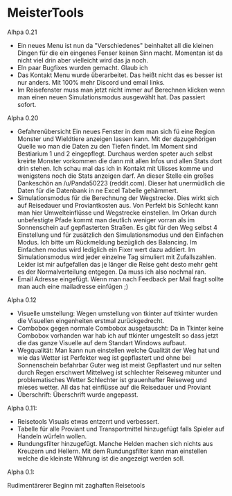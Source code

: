 # MeisterTools

Alhpa 0.21

- Ein neues Menu ist nun da "Verschiedenes" beinhaltet all die kleinen Dingen für die ein eingenes Fenser keinen Sinn macht. Momentan ist da nicht viel drin aber vielleicht wird das ja noch.
- EIn paar Bugfixes wurden gemacht. Glaub ich
- Das Kontakt Menu wurde überarbeitet. Das heißt nicht das es besser ist nur anders. Mit 100% mehr Discord und email links.
- Im Reisefenster muss man jetzt nicht immer auf Berechnen klicken wenn man einen neuen Simulationsmodus ausgewählt hat. Das passiert sofort. 

Alpha 0.20

- Gefahrenübersicht
Ein neues Fenster in dem man sich fü eine Region Monster und Wieldtiere anzeigen lassen kann. Mit der dazugehörigen Quelle wo man die Daten zu den Tiefen findet. Im Moment sind Bestiarium 1 und 2 eingepflegt. Durchaus werden speter auch selbst kreirte Monster vorkommen die dann mit allen Infos und allen Stats dort drin stehen. Ich schau mal das ich in Kontakt mit Ulisses komme und wenigstens noch die Stats anzeigen darf. An dieser Stelle ein großes Dankeschön an /u/Panda50223 (reddit.com). Dieser hat unermüdlich die Daten für die Datenbank in ne Excel Tabelle gehämmert. 
- Simulationsmodus für die Berechnung der Wegstrecke. Dies wirkt sich auf Reisedauer und Proviantkosten aus. Von Perfekt bis Schlecht kann man hier Umwelteinflüsse und Wegstrecke einstellen. Im Orkan durch unbefestigte Pfade kommt man deutlich weniger vorran als im Sonnenschein auf gepflasterten Straßen. Es gibt für den Weg selbst 4 Einstellung und für zusätzlich den Simulationsmodus und den Einfachen Modus. Ich bitte um Rückmeldung bezüglich des Balancing. Im Einfachen modus wird lediglich ein Fixer wert dazu addiert. Im Simulationsmodus wird jeder einzelne Tag simuliert mit Zufallszahlen. Leider ist mir aufgefallen das je länger die Reise geht desto mehr geht es der Normalverteilung entgegen. Da muss ich also nochmal ran. 
- Email Adresse eingefügt. Wenn man nach Feedback per Mail fragt sollte man auch eine mailadresse einfügen ;)

Alpha 0.12

- Visuelle umstellung:
Wegen umstellung von tkinter auf ttkinter wurden die Visuellen eingenheiten erstmal zurückgedrecht. 
- Combobox gegen normale Combobox ausgetauscht:
Da in Tkinter keine Combobox vorhanden war hab ich auf ttkinter umgestellt so dass jetzt die das ganze Visuelle auf dem Standart      Windows aufbaut.
- Wegqualität:
Man kann nun einstellen welche Qualität der Weg hat und wie das Wetter ist
Perfekter weg ist gepflastert und ohne bei Sonnenschein befahrbar
Guter weg ist meist Gepflastert und nur selten durch Regen erschwert
Mittelweg ist schlechter Reiseweg mitunter und problematisches Wetter
Schlechter ist grauenhafter Reiseweg und mieses wetter. 
All das hat einflüsse auf die Reisedauer und Proviant
- Überschrift:
Überschrift wurde angepasst.


Alpha 0.11:

- Reisetools Visuals etwas entzerrt und verbessert.
- Tabelle für alle Proviant und Transportmittel hinzugefügt falls Spieler auf Handeln würfeln wollen. 
- Rundungsfilter hinzugefügt. Manche Helden machen sich nichts aus Kreuzern und Hellern. Mit dem Rundungsfilter kann man einstellen welche die kleinste Währung ist die angezeigt werden soll.




Alpha 0.1:

Rudimentärerer Beginn mit zaghaften Reisetools
